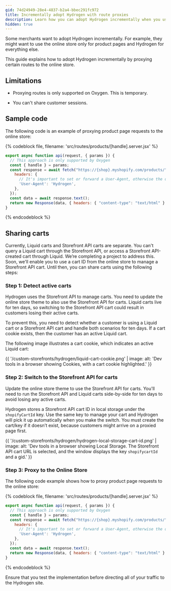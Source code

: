 ```yaml
---
gid: 74d24949-28e4-4837-b2a4-bbec291fc972
title: Incrementally adopt Hydrogen with route proxies
description: Learn how you can adopt Hydrogen incrementally when you use the online store by proxying routes.
hidden: true
---
```


Some merchants want to adopt Hydrogen incrementally. For example, they might want to use the online store only for product pages and Hydrogen for everything else.

This guide explains how to adopt Hydrogen incrementally by proxying certain routes to the online store.

## Limitations

- Proxying routes is only supported on Oxygen. This is temporary.

- You can't share customer sessions.

## Sample code

The following code is an example of proxying product page requests to the online store:

{% codeblock file, filename: 'src/routes/products/[handle].server.jsx' %}

```jsx
export async function api(request, { params }) {
  // This approach is only supported by Oxygen
  const { handle } = params;
  const response = await fetch("https://{shop}.myshopify.com/products/" + handle, {
    headers: {
      // It's important to set or forward a User-Agent, otherwise the online store might block the request
      'User-Agent': 'Hydrogen',
    },
  });
  const data = await response.text();
  return new Response(data, { headers: { "content-type": "text/html" } });
}
```

{% endcodeblock %}

## Sharing carts

Currently, Liquid carts and Storefront API carts are separate. You can't query a Liquid cart through the Storefront API, or access a Storefront API-created cart through Liquid. We’re completing a project to address this. Soon, we'll enable you to use a cart ID from the online store to manage a Storefront API cart. Until then, you can share carts using the following steps:

### Step 1: Detect active carts

Hydrogen uses the Storefront API to manage carts. You need to update the online store theme to also use the Storefront API for carts. Liquid carts live for ten days, so switching to the Storefront API cart could result in customers losing their active carts.

To prevent this, you need to detect whether a customer is using a Liquid cart or a Storefront API cart and handle both scenarios for ten days. If a cart cookie exists, then the customer has an active Liquid cart.

The following image illustrates a cart cookie, which indicates an active Liquid cart:

{{ '/custom-storefronts/hydrogen/liquid-cart-cookie.png' | image: alt: 'Dev tools in a browser showing Cookies, with a cart cookie highlighted.' }}

### Step 2: Switch to the Storefront API for carts

Update the online store theme to use the Storefront API for carts. You'll need to run the Storefront API and Liquid carts side-by-side for ten days to avoid losing any active carts.

Hydrogen stores a Storefront API cart ID in local storage under the `shopifyCartId` key. Use the same key to manage your cart and Hydrogen will pick it up automatically when you make the switch. You must create the cart/key if it doesn’t exist, because customers might arrive on a proxied page first.

{{ '/custom-storefronts/hydrogen/hydrogen-local-storage-cart-id.png' | image: alt: 'Dev tools in a browser showing Local Storage. The Storefront API cart URL is selected, and the window displays the key `shopifycartId` and a gid.' }}

### Step 3: Proxy to the Online Store

The following code example shows how to proxy product page requests to the online store:

{% codeblock file, filename: 'src/routes/products/[handle].server.jsx' %}

```jsx
export async function api(request, { params }) {
  // This approach is only supported by Oxygen
  const { handle } = params;
  const response = await fetch("https://{shop}.myshopify.com/products/" + handle, {
    headers: {
      // It's important to set or forward a User-Agent, otherwise the online store might block the request
      'User-Agent': 'Hydrogen',
    },
  });
  const data = await response.text();
  return new Response(data, { headers: { "content-type": "text/html" } });
}
```

{% endcodeblock %}

Ensure that you test the implementation before directing all of your traffic to the Hydrogen site.
